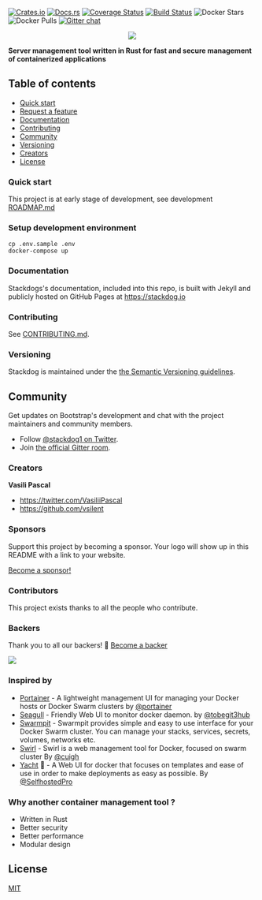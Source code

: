 [![Crates.io](https://img.shields.io/crates/v/stackdog.svg)](https://crates.io/crates/stackdog)
[![Docs.rs](https://docs.rs/stackdog/badge.svg)](https://docs.rs/stackdog)
[![Coverage Status](https://coveralls.io/repos/github/vsilent/stackdog/badge.svg?branch=master)](https://coveralls.io/github/vsilent/stackdog?branch=master)
[![Build Status](https://travis-ci.com/vsilent/stackdog.svg?branch=master)](https://travis-ci.com/trydirect/stackdog)
![Docker Stars](https://img.shields.io/docker/stars/trydirect/stackdog.svg)
![Docker Pulls](https://img.shields.io/docker/pulls/trydirect/stackdog.svg)
[![Gitter chat](https://badges.gitter.im/stackdog/community.png)](https://gitter.im/stackdog/community)


<p></p><p></p><p></p>

<p align="center">
<img src="https://user-images.githubusercontent.com/42473/109795596-c7a14f00-7c1f-11eb-8358-583d4008f42d.jpg">
</p>


**Server management tool written in Rust for fast and secure management of containerized applications**



## Table of contents
- [Quick start](#quick-start)
- [Request a feature](https://github.com/vsilent/stackdog/issues/new) 
- [Documentation](#documentation)
- [Contributing](#contributing)
- [Community](#community)
- [Versioning](#versioning)
- [Creators](#creators)
- [License](#license)


### Quick start

This project is at early stage of development, see development [ROADMAP.md](ROADMAP.md)

### Setup development environment

```
cp .env.sample .env
docker-compose up
```

### Documentation
Stackdogs's documentation, included into this repo, is built with Jekyll and 
publicly hosted on GitHub Pages at https://stackdog.io 

### Contributing

See [CONTRIBUTING.md](CONTRIBUTING.md).


### Versioning
Stackdog is maintained under the [the Semantic Versioning guidelines](https://semver.org/).

## Community

Get updates on Bootstrap's development and chat with the project maintainers and community members.

- Follow [@stackdog1 on Twitter](https://twitter.com/stackdog1).
- Join [the official Gitter room](https://gitter.im/stackdog/community).

### Creators
**Vasili Pascal**
- <https://twitter.com/VasiliiPascal>
- <https://github.com/vsilent>


### Sponsors

Support this project by becoming a sponsor. Your logo will show up in this README with a link to your website. 

[Become a sponsor!](https://opencollective.com/stackdog#sponsor)


### Contributors
This project exists thanks to all the people who contribute.

### Backers

Thank you to all our backers! 🙏 [Become a backer](https://opencollective.com/stackdog#backer)

<a href="https://opencollective.com/stackdog#backers" target="_blank"><img src="https://opencollective.com/stackdog/backers.svg?width=890" /></a>


### Inspired by 

- [Portainer](https://github.com/portainer/portainer) - A lightweight management UI for managing your Docker hosts or Docker Swarm clusters by [@portainer](https://github.com/portainer)
- [Seagull](https://github.com/tobegit3hub/seagull) - Friendly Web UI to monitor docker daemon. by [@tobegit3hub](https://github.com/tobegit3hub)
- [Swarmpit](https://github.com/swarmpit/swarmpit) - Swarmpit provides simple and easy to use interface for your Docker Swarm cluster. You can manage your stacks, services, secrets, volumes, networks etc.
- [Swirl](https://github.com/cuigh/swirl) - Swirl is a web management tool for Docker, focused on swarm cluster By [@cuigh](https://github.com/cuigh/)
- [Yacht](https://github.com/SelfhostedPro/Yacht) :construction: - A Web UI for docker that focuses on templates and ease of use in order to make deployments as easy as possible. By [@SelfhostedPro](https://github.com/SelfhostedPro)

### Why another container management tool ?
- Written in Rust 
- Better security 
- Better performance
- Modular design

## License
[MIT](LICENSE-MIT)